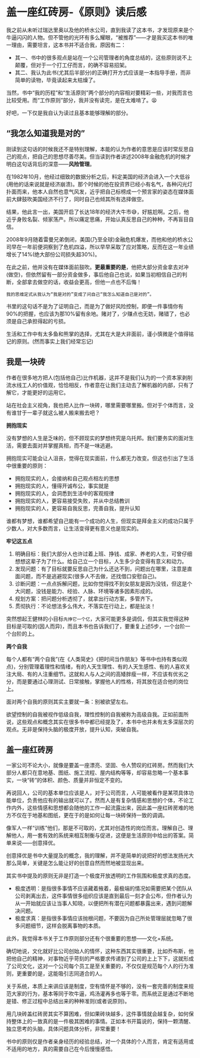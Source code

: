 # 盖一座红砖房-《原则》读后感

我之前从未听过瑞达里奥以及他的桥水公司，直到我读了这本书，才发现原来是个牛逼闪闪的人物。但不管他的光环有多么耀眼，“被推荐”——才是我买这本书的唯一理由，需要坦言，这本书并不适合我，原因有二：
- 其一、书中的很多观点是站在一个公司管理者的角度总结的，这些原则说不上颠覆，但对于一个打工仔而言，的确不容易招架。
- 其二、我认为此书(尤其后半部分)的正确打开方式应该是一本指导手册，而非简单的读物，毕竟读起来太枯燥了。

当然，书中“我的历程”和“生活原则”两个部分的内容相对要精彩一些，对我而言也比较受用。而“工作原则”部分，我并没有读完，是在太难啃了。😫

好吧，一下仅是我自认为读过且基本能够理解的部分。

## “我怎么知道我是对的”

刚读到这句话的时候我还不是特别理解，本能的认为作者的意思是应该时常反思自己的观点，把自己的思想尽善尽美。但当读到作者讲述2008年金融危机的时候才明白这句话背后的深意——**风险管理**。

在1982年10月，他经过细致的数据分析之后，料定美国的经济会进入一个大低谷(用他的话来说就是经济崩溃)。那个时候的他在投资界已经小有名气，各种闪光灯扑面而来，他本人自然也意气风发，近乎把自己标榜成一个预言家的姿态在媒体面前大肆鼓吹美国经济不行了，同时自己也倾其所有选择做空。

结果，他此言一出，美国开启了长达18年的经济大牛市😅，好尴尬啊。之后，他近乎身败名裂、倾家荡产。所以痛定思痛，开始认真反思自己的种种，不再盲目自信。

2008年9月随着雷曼兄弟倒闭，美国(乃至全球)金融危机爆发，而他和他的桥水公司早在一年前便洞察到了危机四溢，所以早早采取了应对策略，反而在这一年业绩增长了14%(绝大部份公司损失超30%)。

在此之前，他并没有在媒体面前鼓吹。**更最重要的是**，他把大部分资金拿去对冲(做空)，但依然留有一部分资金做多，事后他自己也说，如果当初相信自己的判断，全部拿去做空的话，收益会更高，但他一点也不后悔！

`我的思维定式从我认为“我是对的”变成了问自己“我怎么知道自己是对的”。`

书里的这句话不是为了证明自己，而是为了做好风险控制，即便一件事情你有90%的把握，也应该为那10%留有余地。赌对了，少赚点也无妨，赌错了，也必须是自己承担得起的亏损。

生活和工作中有太多鱼和熊掌的选择，尤其在大是大非面前，谨小慎微是个值得铭记的原则。(然而事实上我们经常忘记)

## 我是一块砖

作者在很多地方把人(包括他自己)比作机器，这并不是我们认为的一个资本家剥削流水线工人的价值观，恰恰相反，作者意在让我们主动去了解机器的内部，只有了解它，才能更好的运用它。

站在社会主义视角，我也把人比作一块砖，哪里需要哪里搬。但对于个体而言，没有谁甘于一辈子就这么被人搬来搬去吧？

**拥抱现实**

没有梦想的人生是乏味的，但不顾现实的梦想终究是乌托邦。我们要务实的面对生活，需要去面对并掌握真相，而不是一味逃避。

拥抱现实可能会让人沮丧，觉得在现实面前，什么都无力改变。但这也引出了生活中很重要的原则：
- 拥抱现实的人，会接纳和自己观点相左的思想
- 拥抱现实的人，懂得开诚布公，事实就是
- 拥抱现实的人，会洞悉到生活中的客观规律
- 拥抱现实的人，更容易接受失败，并从中总结教训
- 拥抱现实的人，更容易自我反思，完善自我，提升认知

谁都有梦想，谁都希望自己能有一个成功的人生，但现实是拜金主义的成功只属于少数人，对大多数而言，让生活变得更有意义也是现实的。

**牢记这五点**

1. 明确目标：我们大部分人也许过着上班、挣钱、成家、养老的人生，可曾仔细想想这辈子为了什么。给自己立一个目标，人生多少会变得有意义和动力。
2. 发现问题：有了目标就要反思自己为什么还达不到，问题出在哪里，注意是直面问题，而不是逃避现实(很多人不去做，还找借口安慰自己)。
3. 诊断问题：一点点拆解问题，比如你觉得找不到女朋友是因为没钱，但这是个大问题，没钱是能力、经验、人脉、环境等诸多因素形成的。
4. 规划方案：把问题分析透彻了，就拿出行动方案，多管齐下。
5. 贯彻执行：不论想法多么伟大，不落实在行动上，都是扯淡！

突然想起王健林的小目标`先挣它一个亿`，大家可能更多是调侃，但其实我觉得这种目标是可取的(因人而异)，而且本书也告诉我们了，要重复上述5步，一个台阶一个台阶的上。

**两个自我**

每个人都有“两个自我”(在《人类简史》《把时间当作朋友》等书中也持有类似观点)，分别管理着理性和情绪，有的人天生理性、有的人天生感性、有的人喜欢关注大局、有的人注重细节。这就和人与人之间的高矮胖瘦一样，不应该有优劣之分，而是要通过心理测试、日常接触，掌握他人的性格，将其放在适合他的岗位上。

面对两个自我的原则其实主要就一条：别被欲望左右。

欲望控制的自我被视作低级自我，理性控制的自我被称为高级自我。正如前面所说，这些观点和概念其实在很多书中都已经提及了，本书中也并未有太多深层次的观点。无非是保持头脑的极度开放，提升认知，突破自我。

## 盖一座红砖房

一家公司不论大小，就像是要盖一座漂亮、坚固、令人赞叹的红砖房。然而我们大部分人都只在意地基、图纸、施工流程、屋内结构等等，却容易忽略一个基本事实，一块“砖”的体积、颜色、质量并非恒定不变的。

再说回人，公司的基本单位应该是人，对于公司而言，人可能被看作是某项具体功能单位，负责他应有的输出就可以了。然而人是有复杂情感和思想的个体，不论工作内外，这些情感和思想都会随他的工作一起流露出来，因此盖一座红砖房难的地方不仅在于地基和图纸，更在于的是如何让每一块砖保持一致的调调。

像军人一样“训练”他们，那是不可取的，尤其对创造性的岗位而言。理解自己、理解他人，用一套有效的系统来相互制衡与促进，这便是生活原则中给出的答案。简单来说——创意择优。

创意择优是书中大量提及的概念，我的理解，并不是简单的说把好的想法发扬光大那么简单，关键是怎么能让好的创意自然而然地被显现出来。

其实书中提及的原则无非是打造一个极度开放透明的工作氛围和极度求真的态度。
- 极度透明：是指很多事情不应该藏着掖着，最极端的情况如需要把某个团队从公司剥离出去，这件事情很多组织应该是直到最后一刻才会公布，但作者认为从一开始就应该让当事人知晓，以便把所有潜在问题都暴露出来，遇到问题解决问题。
- 极度求真：是指很多事情应该抛根问题，不要因为自己所处管理层就忽略了很多问题细节，这样会脱离事物的本质。

此外，我觉得本书关于工作原则部分还有个很重要的思想——文化+系统。

确切地说，文化就好比公司创始人的情怀，这种东西其实很重要，比如乔布斯，他把他自己的精神，对事物近乎苛刻的严格要求传递到了公司的上上下下，这就形成了公司文化，这对一个公司每个员工是至关重要的，不仅仅是规范每个人的行为准则，更重要的是，这能吸引志同道合的人。

关于系统，本质上来讲应该是制度，空有情怀是不够的，没有一套完善的制度来规范大家的行为，基本等同于吹牛逼，鸡汤灌再多也等于零。而系统正是通过不断地是错、修正过程中总结出来的种种准则(或者说原则)。

用几块砖盖红砖房其实不算困难，但如果砖块越多，这件事情就会越复杂，如何保持整体上的一致真的是一件极其困难的事情。正如本书开篇说的，保持一颗清醒、独立思考的头脑，具体问题具体分析，非常重要！

书中的原则仅是作者亲身经历的经验总结，对一个具体的个人而言，肯定有适用或不适用的地方，真的需要自己在今后慢慢感悟。